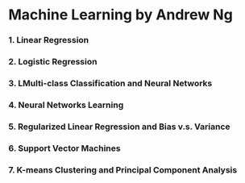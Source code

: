 Machine Learning by Andrew Ng
==============================
### 1. Linear Regression<br />
### 2. Logistic Regression<br />
### 3. LMulti-class Classification and Neural Networks<br />
### 4. Neural Networks Learning<br />
### 5. Regularized Linear Regression and Bias v.s. Variance<br />
### 6. Support Vector Machines<br />
### 7. K-means Clustering and Principal Component Analysis<br />
